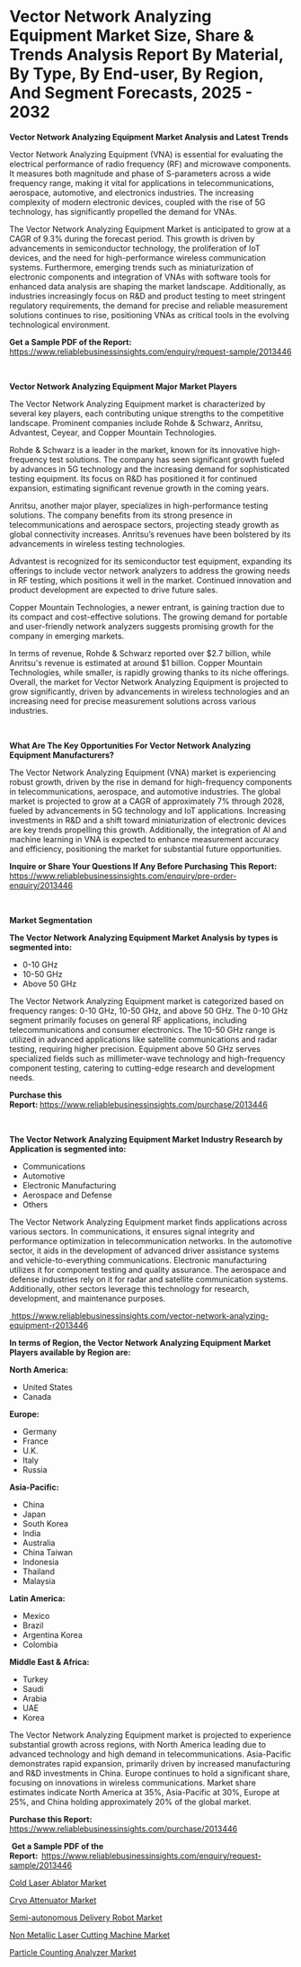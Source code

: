 <p><h1>Vector Network Analyzing Equipment Market Size, Share & Trends Analysis Report By Material, By Type, By End-user, By Region, And Segment Forecasts, 2025 - 2032</h1></p><p><strong>Vector Network Analyzing Equipment Market Analysis and Latest Trends</strong></p>
<p><p>Vector Network Analyzing Equipment (VNA) is essential for evaluating the electrical performance of radio frequency (RF) and microwave components. It measures both magnitude and phase of S-parameters across a wide frequency range, making it vital for applications in telecommunications, aerospace, automotive, and electronics industries. The increasing complexity of modern electronic devices, coupled with the rise of 5G technology, has significantly propelled the demand for VNAs.</p><p>The Vector Network Analyzing Equipment Market is anticipated to grow at a CAGR of 9.3% during the forecast period. This growth is driven by advancements in semiconductor technology, the proliferation of IoT devices, and the need for high-performance wireless communication systems. Furthermore, emerging trends such as miniaturization of electronic components and integration of VNAs with software tools for enhanced data analysis are shaping the market landscape. Additionally, as industries increasingly focus on R&D and product testing to meet stringent regulatory requirements, the demand for precise and reliable measurement solutions continues to rise, positioning VNAs as critical tools in the evolving technological environment.</p></p>
<p><strong>Get a Sample PDF of the Report:&nbsp;</strong> <a href="https://www.reliablebusinessinsights.com/enquiry/request-sample/2013446?utm_campaign=75&utm_medium=2&utm_source=Github&utm_content=ia&utm_term=02032025&utm_id=vector-network-analyzing-equipment">https://www.reliablebusinessinsights.com/enquiry/request-sample/2013446</a></p>
<p>&nbsp;</p>
<p><strong>Vector Network Analyzing Equipment Major Market Players</strong></p>
<p><p>The Vector Network Analyzing Equipment market is characterized by several key players, each contributing unique strengths to the competitive landscape. Prominent companies include Rohde & Schwarz, Anritsu, Advantest, Ceyear, and Copper Mountain Technologies. </p><p>Rohde & Schwarz is a leader in the market, known for its innovative high-frequency test solutions. The company has seen significant growth fueled by advances in 5G technology and the increasing demand for sophisticated testing equipment. Its focus on R&D has positioned it for continued expansion, estimating significant revenue growth in the coming years.</p><p>Anritsu, another major player, specializes in high-performance testing solutions. The company benefits from its strong presence in telecommunications and aerospace sectors, projecting steady growth as global connectivity increases. Anritsu’s revenues have been bolstered by its advancements in wireless testing technologies.</p><p>Advantest is recognized for its semiconductor test equipment, expanding its offerings to include vector network analyzers to address the growing needs in RF testing, which positions it well in the market. Continued innovation and product development are expected to drive future sales.</p><p>Copper Mountain Technologies, a newer entrant, is gaining traction due to its compact and cost-effective solutions. The growing demand for portable and user-friendly network analyzers suggests promising growth for the company in emerging markets.</p><p>In terms of revenue, Rohde & Schwarz reported over $2.7 billion, while Anritsu's revenue is estimated at around $1 billion. Copper Mountain Technologies, while smaller, is rapidly growing thanks to its niche offerings. Overall, the market for Vector Network Analyzing Equipment is projected to grow significantly, driven by advancements in wireless technologies and an increasing need for precise measurement solutions across various industries.</p></p>
<p>&nbsp;</p>
<p><strong>What Are The Key Opportunities For Vector Network Analyzing Equipment Manufacturers?</strong></p>
<p><p>The Vector Network Analyzing Equipment (VNA) market is experiencing robust growth, driven by the rise in demand for high-frequency components in telecommunications, aerospace, and automotive industries. The global market is projected to grow at a CAGR of approximately 7% through 2028, fueled by advancements in 5G technology and IoT applications. Increasing investments in R&D and a shift toward miniaturization of electronic devices are key trends propelling this growth. Additionally, the integration of AI and machine learning in VNA is expected to enhance measurement accuracy and efficiency, positioning the market for substantial future opportunities.</p></p>
<p><strong>Inquire or Share Your Questions If Any Before Purchasing This Report:</strong> <a href="https://www.reliablebusinessinsights.com/enquiry/pre-order-enquiry/2013446?utm_campaign=75&utm_medium=2&utm_source=Github&utm_content=ia&utm_term=02032025&utm_id=vector-network-analyzing-equipment">https://www.reliablebusinessinsights.com/enquiry/pre-order-enquiry/2013446</a></p>
<p>&nbsp;</p>
<p><strong>Market Segmentation</strong></p>
<p><strong>The Vector Network Analyzing Equipment Market Analysis by types is segmented into:</strong></p>
<p><ul><li>0-10 GHz</li><li>10-50 GHz</li><li>Above 50 GHz</li></ul></p>
<p><p>The Vector Network Analyzing Equipment market is categorized based on frequency ranges: 0-10 GHz, 10-50 GHz, and above 50 GHz. The 0-10 GHz segment primarily focuses on general RF applications, including telecommunications and consumer electronics. The 10-50 GHz range is utilized in advanced applications like satellite communications and radar testing, requiring higher precision. Equipment above 50 GHz serves specialized fields such as millimeter-wave technology and high-frequency component testing, catering to cutting-edge research and development needs.</p></p>
<p><strong>Purchase this Report:&nbsp;</strong><a href="https://www.reliablebusinessinsights.com/purchase/2013446?utm_campaign=75&utm_medium=2&utm_source=Github&utm_content=ia&utm_term=02032025&utm_id=vector-network-analyzing-equipment">https://www.reliablebusinessinsights.com/purchase/2013446</a></p>
<p>&nbsp;</p>
<p><strong>The Vector Network Analyzing Equipment Market Industry Research by Application is segmented into:</strong></p>
<p><ul><li>Communications</li><li>Automotive</li><li>Electronic Manufacturing</li><li>Aerospace and Defense</li><li>Others</li></ul></p>
<p><p>The Vector Network Analyzing Equipment market finds applications across various sectors. In communications, it ensures signal integrity and performance optimization in telecommunication networks. In the automotive sector, it aids in the development of advanced driver assistance systems and vehicle-to-everything communications. Electronic manufacturing utilizes it for component testing and quality assurance. The aerospace and defense industries rely on it for radar and satellite communication systems. Additionally, other sectors leverage this technology for research, development, and maintenance purposes.</p></p>
<p><a href="https://www.reliablebusinessinsights.com/vector-network-analyzing-equipment-r2013446?utm_campaign=75&utm_medium=2&utm_source=Github&utm_content=ia&utm_term=02032025&utm_id=vector-network-analyzing-equipment">&nbsp;https://www.reliablebusinessinsights.com/vector-network-analyzing-equipment-r2013446</a></p>
<p><strong>In terms of Region, the Vector Network Analyzing Equipment Market Players available by Region are:</strong></p>
<p>
    <p> <strong> North America: </strong>
        <ul>
            <li>United States</li>
            <li>Canada</li>
        </ul>
        </p> 
    <p> <strong> Europe: </strong>
        <ul>
            <li>Germany</li>
            <li>France</li>
            <li>U.K.</li>
            <li>Italy</li>
            <li>Russia</li>
        </ul>
        </p> 
    <p> <strong> Asia-Pacific: </strong>
        <ul>
            <li>China</li>
            <li>Japan</li>
            <li>South Korea</li>
            <li>India</li>
            <li>Australia</li>
            <li>China Taiwan</li>
            <li>Indonesia</li>
            <li>Thailand</li>
            <li>Malaysia</li>
        </ul>
        </p> 
    <p> <strong> Latin America: </strong>
        <ul>
            <li>Mexico</li>
            <li>Brazil</li>
            <li>Argentina Korea</li>
            <li>Colombia</li>
        </ul>
        </p> 
    <p> <strong> Middle East & Africa: </strong>
        <ul>
            <li>Turkey</li>
            <li>Saudi</li>
            <li>Arabia</li>
            <li>UAE</li>
            <li>Korea</li>
        </ul>
    </p>
    </p>
<p><p>The Vector Network Analyzing Equipment market is projected to experience substantial growth across regions, with North America leading due to advanced technology and high demand in telecommunications. Asia-Pacific demonstrates rapid expansion, primarily driven by increased manufacturing and R&D investments in China. Europe continues to hold a significant share, focusing on innovations in wireless communications. Market share estimates indicate North America at 35%, Asia-Pacific at 30%, Europe at 25%, and China holding approximately 20% of the global market.</p></p>
<p><strong>Purchase this Report: </strong><a href="https://www.reliablebusinessinsights.com/purchase/2013446?utm_campaign=75&utm_medium=2&utm_source=Github&utm_content=ia&utm_term=02032025&utm_id=vector-network-analyzing-equipment">https://www.reliablebusinessinsights.com/purchase/2013446</a></p>
<p>&nbsp;<strong>Get a Sample PDF of the Report:&nbsp;&nbsp;</strong><a href="https://www.reliablebusinessinsights.com/enquiry/request-sample/2013446?utm_campaign=75&utm_medium=2&utm_source=Github&utm_content=ia&utm_term=02032025&utm_id=vector-network-analyzing-equipment">https://www.reliablebusinessinsights.com/enquiry/request-sample/2013446</a></p>
<p><strong></strong></p>
<p><p><a href="https://github.com/jhoonatsev/Market-Research-Report-List-1/blob/main/cold-laser-ablator-market.md?utm_campaign=75&utm_medium=2&utm_source=Github&utm_content=ia&utm_term=02032025&utm_id=vector-network-analyzing-equipment">Cold Laser Ablator Market</a></p><p><a href="https://github.com/kirstejuvet/Market-Research-Report-List-1/blob/main/cryo-attenuator-market.md?utm_campaign=75&utm_medium=2&utm_source=Github&utm_content=ia&utm_term=02032025&utm_id=vector-network-analyzing-equipment">Cryo Attenuator Market</a></p><p><a href="https://github.com/boccalyver5k/Market-Research-Report-List-1/blob/main/semi-autonomous-delivery-robot-market.md?utm_campaign=75&utm_medium=2&utm_source=Github&utm_content=ia&utm_term=02032025&utm_id=vector-network-analyzing-equipment">Semi-autonomous Delivery Robot Market</a></p><p><a href="https://github.com/hamremunazm4/Market-Research-Report-List-1/blob/main/non-metallic-laser-cutting-machine-market.md?utm_campaign=75&utm_medium=2&utm_source=Github&utm_content=ia&utm_term=02032025&utm_id=vector-network-analyzing-equipment">Non Metallic Laser Cutting Machine Market</a></p><p><a href="https://github.com/godutetraeva/Market-Research-Report-List-1/blob/main/particle-counting-analyzer-market.md?utm_campaign=75&utm_medium=2&utm_source=Github&utm_content=ia&utm_term=02032025&utm_id=vector-network-analyzing-equipment">Particle Counting Analyzer Market</a></p></p>